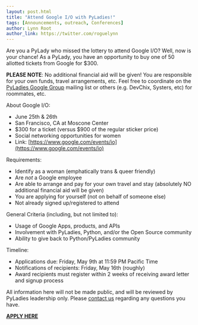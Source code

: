 ```yaml
---
layout: post.html
title: "Attend Google I/O with PyLadies!"
tags: [Announcements, outreach, Conferences]
author: Lynn Root
author_link: https://twitter.com/roguelynn
---
```


Are you a PyLady who missed the lottery to attend Google I/O?  Well, now is your chance!  As a PyLady, you have an opportunity to buy one of 50 allotted tickets from Google for $300.

**PLEASE NOTE**: No additional financial aid will be given!  You are responsible for your own funds, travel arrangements, etc.  Feel free to coordinate on the [PyLadies Google Group](https://groups.google.com/d/forum/pyladies) mailing list or others (e.g. DevChix, Systers, etc) for roommates, etc.

About Google I/O:

* June 25th & 26th
* San Francisco, CA at Moscone Center
* $300 for a ticket (versus $900 of the regular sticker price)
* Social networking opportunities for women
* Link: [https://www.google.com/events/io](https://www.google.com/events/io)

Requirements:

* Identify as a woman (emphatically trans & queer friendly)
* Are *not* a Google employee
* Are able to arrange and pay for your own travel and stay (absolutely NO additional financial aid will be given)
* You are applying for yourself (not on behalf of someone else)
* Not already signed up/registered to attend

General Criteria (including, but not limited to):

* Usage of Google Apps, products, and APIs
* Involvement with PyLadies, Python, and/or the Open Source community
* Ability to give back to Python/PyLadies community

Timeline:

* Applications due: Friday, May 9th at 11:59 PM Pacific Time
* Notifications of recipients: Friday, May 16th (roughly)
* Award recipients must register within 2 weeks of receiving award letter and signup process


All information here will not be made public, and will be reviewed by PyLadies leadership only.  Please [contact us](https://github.com/pyladies/info/issues/new) regarding any questions you have.

[**APPLY HERE**](https://docs.google.com/forms/d/1lK9gOqSZKpFu9ZZ_DSDHzYiOQRAgqUYGnBIqcD2vJL0/viewform)
